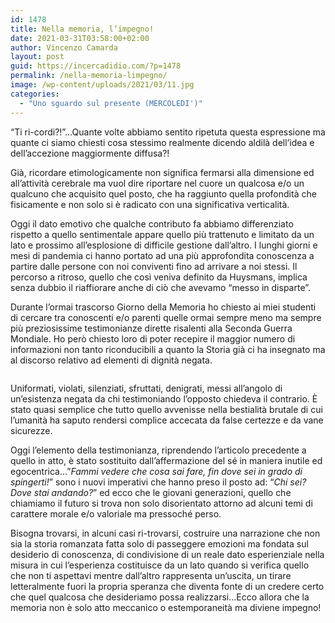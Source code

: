 ```yaml
---
id: 1478
title: Nella memoria, l’impegno!
date: 2021-03-31T03:58:00+02:00
author: Vincenzo Camarda
layout: post
guid: https://incercadidio.com/?p=1478
permalink: /nella-memoria-limpegno/
image: /wp-content/uploads/2021/03/11.jpg
categories:
  - "Uno sguardo sul presente (MERCOLEDI')"
---
```

“Ti ri-cordi?!”…Quante volte abbiamo sentito ripetuta questa espressione ma quante ci siamo chiesti cosa stessimo realmente dicendo aldilà dell’idea e dell’accezione maggiormente diffusa?!

Già, ricordare etimologicamente non significa fermarsi alla dimensione ed all’attività cerebrale ma vuol dire riportare nel cuore un qualcosa e/o un qualcuno che acquisito quel posto, che ha raggiunto quella profondità che fisicamente e non solo si è radicato con una significativa verticalità. 

Oggi il dato emotivo che qualche contributo fa abbiamo differenziato rispetto a quello sentimentale appare quello più trattenuto e limitato da un lato e prossimo all’esplosione di difficile gestione dall’altro. I lunghi giorni e mesi di pandemia ci hanno portato ad una più approfondita conoscenza a partire dalle persone con noi conviventi fino ad arrivare a noi stessi. Il percorso a ritroso, quello che così veniva definito da Huysmans, implica senza dubbio il riaffiorare anche di ciò che avevamo “messo in disparte”. 

Durante l’ormai trascorso Giorno della Memoria ho chiesto ai miei studenti di cercare tra conoscenti e/o parenti quelle ormai sempre meno ma sempre più preziosissime testimonianze dirette risalenti alla Seconda Guerra Mondiale. Ho però chiesto loro di poter recepire il maggior numero di informazioni non tanto riconducibili a quanto la Storia già ci ha insegnato ma al discorso relativo ad elementi di dignità negata. 

<div class="wp-block-image">
  <figure class="aligncenter size-large"><img src="https://incercadidio.com/wp-content/uploads/2021/03/12.jpg" alt="" class="wp-image-1480" srcset="https://incercadidio.com/wp-content/uploads/2021/03/12.jpg 436w, https://incercadidio.com/wp-content/uploads/2021/03/12-300x175.jpg 300w" sizes="(max-width: 436px) 100vw, 436px" /></figure>
</div>

Uniformati, violati, silenziati, sfruttati, denigrati, messi all’angolo di un’esistenza negata da chi testimoniando l’opposto chiedeva il contrario. È stato quasi semplice che tutto quello avvenisse nella bestialità brutale di cui l’umanità ha saputo rendersi complice accecata da false certezze e da vane sicurezze.

Oggi l’elemento della testimonianza, riprendendo l’articolo precedente a quello in atto, è stato sostituito dall’affermazione del sé in maniera inutile ed egocentrica…”_Fammi vedere che cosa sai fare, fin dove sei in grado di spingerti!_” sono i nuovi imperativi che hanno preso il posto ad: “_Chi sei? Dove stai andando?_” ed ecco che le giovani generazioni, quello che chiamiamo il futuro si trova non solo disorientato attorno ad alcuni temi di carattere morale e/o valoriale ma pressoché perso. 

Bisogna trovarsi, in alcuni casi ri-trovarsi, costruire una narrazione che non sia la storia romanzata fatta solo di passeggere emozioni ma fondata sul desiderio di conoscenza, di condivisione di un reale dato esperienziale nella misura in cui l’esperienza costituisce da un lato quando si verifica quello che non ti aspettavi mentre dall’altro rappresenta un’uscita, un tirare letteralmente fuori la propria speranza che diventa fonte di un credere certo che quel qualcosa che desideriamo possa realizzarsi…Ecco allora che la memoria non è solo atto meccanico o estemporaneità ma diviene impegno!